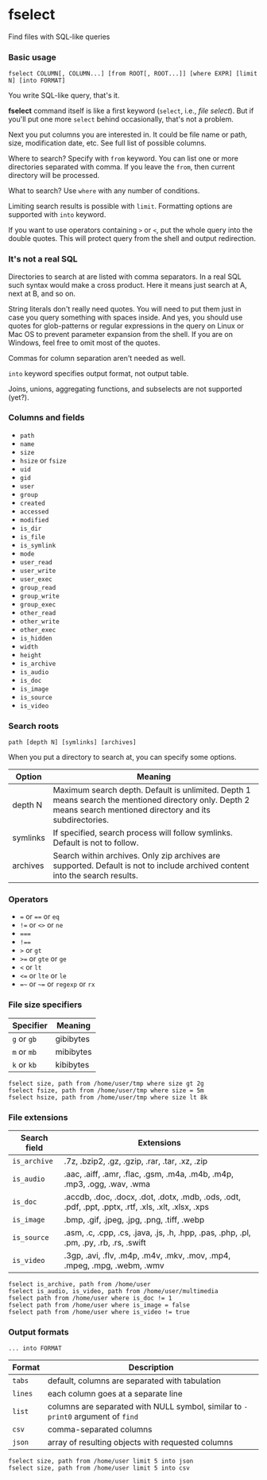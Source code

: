# fselect

Find files with SQL-like queries

### Basic usage

    fselect COLUMN[, COLUMN...] [from ROOT[, ROOT...]] [where EXPR] [limit N] [into FORMAT]

You write SQL-like query, that's it.

**fselect** command itself is like a first keyword (`select`, i.e., *file select*).
But if you'll put one more `select` behind occasionally, that's not a problem.

Next you put columns you are interested in. It could be file name or path, size, modification date, etc.
See full list of possible columns.

Where to search? Specify with `from` keyword. You can list one or more directories separated with comma.
If you leave the `from`, then current directory will be processed.

What to search? Use `where` with any number of conditions.

Limiting search results is possible with `limit`. Formatting options are supported with `into` keyword.

If you want to use operators containing `>` or `<`, 
put the whole query into the double quotes. 
This will protect query from the shell and output redirection.

### It's not a real SQL

Directories to search at are listed with comma separators.
In a real SQL such syntax would make a cross product. Here it means just search at A, next at B, and so on.

String literals don't really need quotes. 
You will need to put them just in case you query something with spaces inside. 
And yes, you should use quotes for glob-patterns or regular expressions in the query 
on Linux or Mac OS to prevent parameter expansion from the shell. 
If you are on Windows, feel free to omit most of the quotes.

Commas for column separation aren't needed as well.

`into` keyword specifies output format, not output table.

Joins, unions, aggregating functions, and subselects are not supported (yet?).

### Columns and fields

* `path`
* `name`
* `size`
* `hsize` or `fsize`
* `uid`
* `gid`
* `user`
* `group`
* `created`
* `accessed`
* `modified`
* `is_dir`
* `is_file`
* `is_symlink`
* `mode`
* `user_read`
* `user_write`
* `user_exec`
* `group_read`
* `group_write`
* `group_exec`
* `other_read`
* `other_write`
* `other_exec`
* `is_hidden`
* `width`
* `height`
* `is_archive`
* `is_audio`
* `is_doc`
* `is_image`
* `is_source`
* `is_video`

### Search roots

    path [depth N] [symlinks] [archives]
    
When you put a directory to search at, you can specify some options.

| Option | Meaning |
| --- | --- |
| depth N | Maximum search depth. Default is unlimited. Depth 1 means search the mentioned directory only. Depth 2 means search mentioned directory and its subdirectories. |
| symlinks | If specified, search process will follow symlinks. Default is not to follow. |
| archives | Search within archives. Only zip archives are supported. Default is not to include archived content into the search results. |

### Operators

* `=` or `==` or `eq`
* `!=` or `<>` or `ne`
* `===`
* `!==`
* `>` or `gt`
* `>=` or `gte` or `ge`
* `<` or `lt`
* `<=` or `lte` or `le`
* `=~` or `~=` or `regexp` or `rx`

### File size specifiers

| Specifier | Meaning |
| --- | --- |
| `g` or `gb` | gibibytes |
| `m` or `mb` | mibibytes |
| `k` or `kb` | kibibytes |

    fselect size, path from /home/user/tmp where size gt 2g
    fselect fsize, path from /home/user/tmp where size = 5m
    fselect hsize, path from /home/user/tmp where size lt 8k

### File extensions

| Search field | Extensions |
| --- | --- |
| `is_archive` | .7z, .bzip2, .gz, .gzip, .rar, .tar, .xz, .zip |
| `is_audio` | .aac, .aiff, .amr, .flac, .gsm, .m4a, .m4b, .m4p, .mp3, .ogg, .wav, .wma |
| `is_doc` | .accdb, .doc, .docx, .dot, .dotx, .mdb, .ods, .odt, .pdf, .ppt, .pptx, .rtf, .xls, .xlt, .xlsx, .xps |
| `is_image` | .bmp, .gif, .jpeg, .jpg, .png, .tiff, .webp |
| `is_source` | .asm, .c, .cpp, .cs, .java, .js, .h, .hpp, .pas, .php, .pl, .pm, .py, .rb, .rs, .swift |
| `is_video` | .3gp, .avi, .flv, .m4p, .m4v, .mkv, .mov, .mp4, .mpeg, .mpg, .webm, .wmv |

    fselect is_archive, path from /home/user
    fselect is_audio, is_video, path from /home/user/multimedia
    fselect path from /home/user where is_doc != 1
    fselect path from /home/user where is_image = false
    fselect path from /home/user where is_video != true

### Output formats

    ... into FORMAT

| Format | Description |
| --- | --- |
| `tabs` | default, columns are separated with tabulation |
| `lines` | each column goes at a separate line |
| `list` | columns are separated with NULL symbol, similar to `-print0` argument of `find` |
| `csv` | comma-separated columns |
| `json` | array of resulting objects with requested columns | 

    fselect size, path from /home/user limit 5 into json
    fselect size, path from /home/user limit 5 into csv
